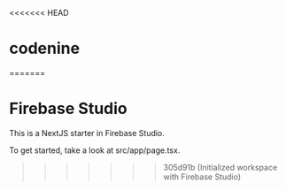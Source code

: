 <<<<<<< HEAD
# codenine
=======
# Firebase Studio

This is a NextJS starter in Firebase Studio.

To get started, take a look at src/app/page.tsx.
>>>>>>> 305d91b (Initialized workspace with Firebase Studio)
